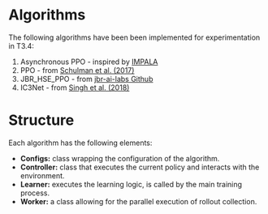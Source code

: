 # Algorithms

The following algorithms have been been implemented for experimentation in T3.4: 
1. Asynchronous PPO - inspired by [IMPALA](https://arxiv.org/abs/1802.01561)
2. PPO - from [Schulman et al. (2017)](https://arxiv.org/abs/1707.06347)
3. JBR_HSE_PPO - from [jbr-ai-labs Github](https://github.com/jbr-ai-labs/NeurIPS2020-Flatland-Competition-Solution)
4. IC3Net - from [Singh et al. (2018)](https://arxiv.org/abs/1812.09755)

# Structure
Each algorithm has the following elements: 
- **Configs:** class wrapping the configuration of the algorithm.
- **Controller:** class that executes the current policy and interacts with the environment.
- **Learner:** executes the learning logic, is called by the main training process.
- **Worker:** a class allowing for the parallel execution of rollout collection.